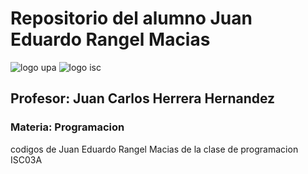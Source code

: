 # Repositorio del alumno Juan Eduardo Rangel Macias 
![logo upa](/imagenes/universidad-politecnica-de-aguascalientes.jpg) ![logo isc](https://i.imgur.com/2TVsEjF.png)
## Profesor: Juan Carlos Herrera Hernandez
### Materia: Programacion 

codigos de Juan Eduardo Rangel Macias de la clase de programacion ISC03A
